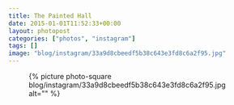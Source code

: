 ```yaml
---
title: The Painted Hall
date: 2015-01-01T11:52:33+00:00
layout: photopost
categories: ["photos", "instagram"]
tags: []
image: "blog/instagram/33a9d8cbeedf5b38c643e3fd8c6a2f95.jpg"
---
```


<figure class="photo photo--square">
  {% picture photo-square blog/instagram/33a9d8cbeedf5b38c643e3fd8c6a2f95.jpg alt="" %}
</figure>


